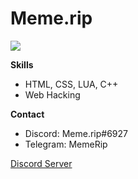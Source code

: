 # Meme.rip 
![](https://hit.yhype.me/github/profile?user_id=92902811)

**Skills**

- HTML, CSS, LUA, C++
- Web Hacking

**Contact**

- Discord: Meme.rip#6927
- Telegram: MemeRip

<a href="https://discord.com/invite/CKQuGPqx8M">Discord Server</a>

